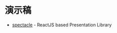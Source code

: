 # 演示稿

- [spectacle](https://github.com/FormidableLabs/spectacle) - ReactJS based Presentation Library
